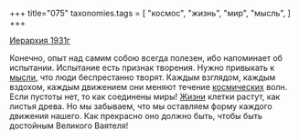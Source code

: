 +++
title="075"
taxonomies.tags = [
 "космос",
 "жизнь",
 "мир",
 "мысль",
]
+++

[Иерархия 1931г](/agni/1931)

Конечно, опыт над самим собою всегда полезен, ибо напоминает об испытании. Испытание есть признак творения. Нужно привыкать к [мысли](/tags/мысль), что люди беспрестанно творят. Каждым взглядом, каждым вздохом, каждым движением они меняют течение [космических](/tags/космос) волн. Если пустоты нет, то как соединены миры! [Жизни](/tags/жизнь) клетки растут, как листья древа. Но мы забываем, что мы оставляем форму каждого движения нашего. Как прекрасно оно должно быть, чтобы быть достойным Великого Ваятеля!   

